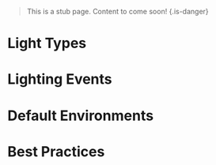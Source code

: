 <!-- TITLE: Basic Lighting -->
<!-- SUBTITLE: A quick summary of Basic Lighting -->

> This is a stub page. Content to come soon!
{.is-danger}
# Light Types
# Lighting Events
# Default Environments
# Best Practices